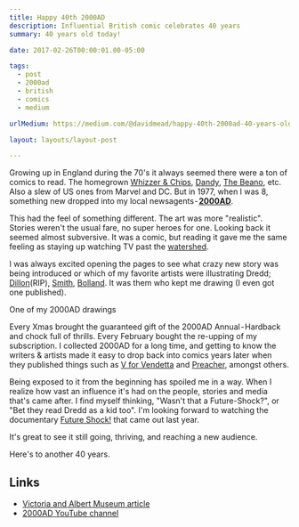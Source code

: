 ```yaml
---
title: Happy 40th 2000AD
description: Influential British comic celebrates 40 years
summary: 40 years old today!

date: 2017-02-26T00:00:01.00-05:00

tags:
  - post
  - 2000ad
  - british
  - comics
  - medium

urlMedium: https://medium.com/@davidmead/happy-40th-2000ad-40-years-old-today-85c116b4fa92

layout: layouts/layout-post

---
```

Growing up in England during the 70's it always seemed there were a ton of comics to read. The homegrown [Whizzer & Chips](https://en.wikipedia.org/wiki/Whizzer_and_Chips "Wikipedia entry"), [Dandy](https://en.wikipedia.org/wiki/The_Dandy "Wikipedia entry"), [The Beano](https://en.wikipedia.org/wiki/The_Beano "Wikipedia entry"), etc. Also a slew of US ones from Marvel and DC. But in 1977, when I was 8, something new dropped into my local newsagents - <strong>[2000AD](http://www.2000adonline.com/ "Official site")</strong>.

This had the feel of something different. The art was more "realistic". Stories weren't the usual fare, no super heroes for one. Looking back it seemed almost subversive. It was a comic, but reading it gave me the same feeling as staying up watching TV past the [watershed](http://ask.ofcom.org.uk/help/television/watershed "OFCOM site").

I was always excited opening the pages to see what crazy new story was being introduced or which of my favorite artists were illustrating Dredd; [Dillon](https://en.wikipedia.org/wiki/Steve_Dillon "Wikipedia entry")(RIP), [Smith](https://en.wikipedia.org/wiki/Ron_Smith_(comics) "Wikipedia entry"), [Bolland](https://en.wikipedia.org/wiki/Brian_Bolland "Wikipedia entry"). It was them who kept me drawing (I even got one published).

One of my 2000AD drawings

Every Xmas brought the guaranteed gift of the 2000AD Annual - Hardback and chock full of thrills. Every February bought the re-upping of my subscription.
I collected 2000AD for a long time, and getting to know the writers & artists made it easy to drop back into comics years later when they published things such as [V for Vendetta](https://en.wikipedia.org/wiki/V_for_Vendetta "Wikipedia entry") and [Preacher](https://en.wikipedia.org/wiki/Preacher_(comics) "Wikipedia entry"), amongst others.

Being exposed to it from the beginning has spoiled me in a way. When I realize how vast an influence it's had on the people, stories and media that's came after. I find myself thinking, "Wasn't that a Future-Shock?", or "Bet they read Dredd as a kid too". I'm looking forward to watching the documentary [Future Shock!](https://youtu.be/4wLSHDagOcc "YouTube") that came out last year.

It's great to see it still going, thriving, and reaching a new audience.

Here's to another 40 years.

## Links

- [Victoria and Albert Museum article](http://www.vam.ac.uk/content/articles/0-9/2000AD/ " ")
- [2000AD YouTube channel](https://www.youtube.com/user/2000ADonline " ")
